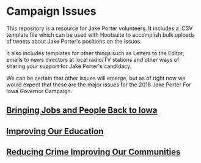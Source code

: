 # Campaign Issues

This repository is a resource for Jake Porter volunteers. It includes a .CSV template file which can be used with Hootsuite to accomplish bulk uploads of tweets about Jake Porter's positions on the issues.  

It also includes templates for other things such as Letters to the Editor, emails to news directors at local radio/TV stations and other ways of sharing your support for Jake Porter's candidacy.

We can be certain that other issues will emerge, but as of right now we would expect that these are the major issues for the 2018 Jake Porter For Iowa Governor Campaign.

## [Bringing Jobs and People Back to Iowa](http://jakeporter.org/bringing-jobs-and-people-back-to-iowa/)

## [Improving Our Education](http://jakeporter.org/improving-our-education/)

## [Reducing Crime Improving Our Communities](http://jakeporter.org/reducing-crime-improving-our-communities/)
